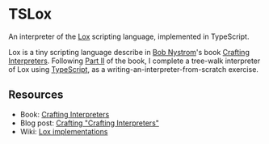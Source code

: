 # TSLox

An interpreter of the [Lox](https://github.com/munificent/craftinginterpreters) scripting language, implemented in TypeScript.

Lox is a tiny scripting language describe in [Bob Nystrom](https://stuffwithstuff.com/)'s book [Crafting Interpreters](https://craftinginterpreters.com/). Following [Part II](https://craftinginterpreters.com/a-tree-walk-interpreter.html) of the book, I complete a tree-walk interpreter of Lox using [TypeScript](https://www.typescriptlang.org/), as a writing-an-interpreter-from-scratch exercise.

## Resources

- Book: [Crafting Interpreters](https://craftinginterpreters.com/)
- Blog post: [Crafting "Crafting Interpreters"](http://journal.stuffwithstuff.com/2020/04/05/crafting-crafting-interpreters/)
- Wiki: [Lox implementations](https://github.com/munificent/craftinginterpreters/wiki/Lox-implementations)

